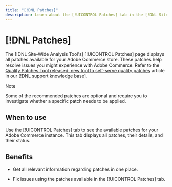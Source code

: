 ```yaml
---
title: "[!DNL Patches]"
description: Learn about the [!UICONTROL Patches] tab in the [!DNL Site-Wide Analysis Tool], when to use it, and its benefits.
---
```

# [!DNL Patches]

The [!DNL Site-Wide Analysis Tool's] [!UICONTROL Patches] page displays all patches available for your Adobe Commerce store. These patches help resolve issues you might experience with Adobe Commerce. Refer to the [Quality Patches Tool released: new tool to self-serve quality patches](https://support.magento.com/hc/en-us/articles/360047139492) article in our [!DNL support knowledge base]. 

>[!NOTE]
>
>Some of the recommended patches are optional and require you to investigate whether a specific patch needs to be applied.

## When to use

Use the [!UICONTROL Patches] tab to see the available patches for your Adobe Commerce instance. This tab displays all patches, their details, and their status.

## Benefits

* Get all relevant information regarding patches in one place.

* Fix issues using the patches available in the [!UICONTROL Patches] tab.

